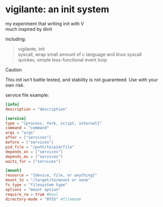 # vigilante: an init system
my experiment that writing init with V<br>
much inspired by dinit

including:<br>
> vigilante, init<br>
> syscall,   wrap small amount of c language and linux syscall<br>
> quickev,   simple less-functional event loop<br>

> [!CAUTION]
> This init isn't battle tested, and stability is not guaranteed.
> Use with your own risk.

service file example:
```toml
[info]
description = "description"

[service]
type = "{process, fork, script, internal}"
command = "command"
args = "args"
after = ["services"]
before = ["services"]
pid_file = "/path/to/pid/file"
depends_on = ["services"]
depends_ms = ["services"]
waits_for = ["services"]

[mount]
resource = "{device, file, or anything}"
mount_to = "/target/to/mount or none"
fs_type = "filesystem type"
options = "mount option"
require_rw = true #bool
directory-mode = "0755" #filemode
```
